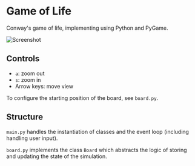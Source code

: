 # Game of Life
Conway's game of life, implementing using Python and PyGame.

![Screenshot](https://avisemler.github.io/files/screenshot.jpg)

## Controls
 - `a`: zoom out
 - `s`:  zoom in
 - Arrow keys: move view

To configure the starting position of the board, see `board.py`.

## Structure

`main.py` handles the instantiation of classes and the event loop (including handling user input).

`board.py` implements the class `Board` which abstracts the logic of storing and updating the state of the simulation.
